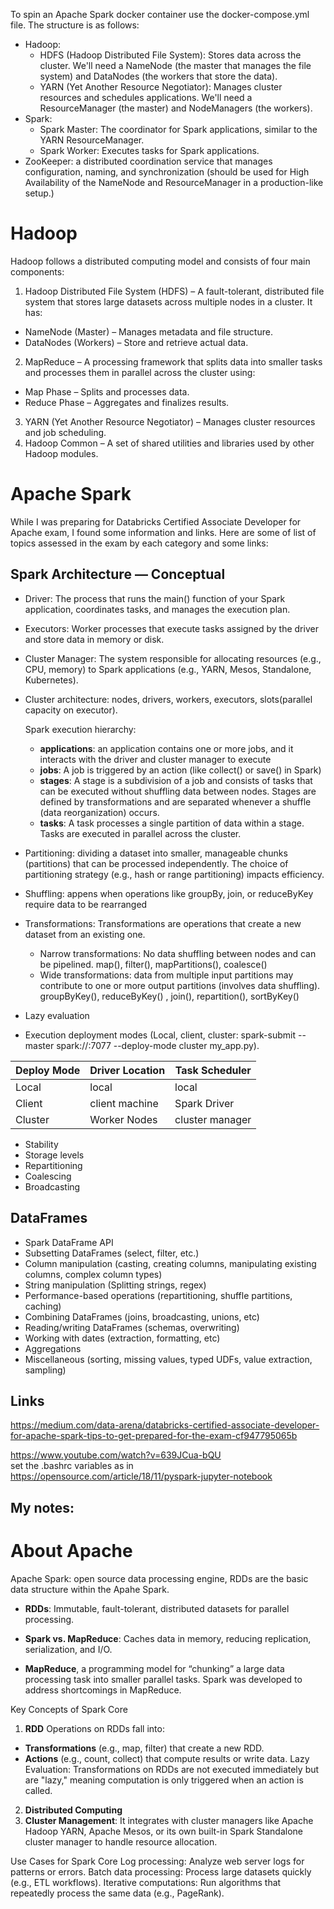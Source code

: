 To spin an Apache Spark docker container use the docker-compose.yml file. The structure is as follows:
- Hadoop:
  - HDFS (Hadoop Distributed File System): Stores data across the cluster. We'll need a NameNode (the master that manages the file system) and DataNodes (the workers that store the data).
  - YARN (Yet Another Resource Negotiator): Manages cluster resources and schedules applications. We'll need a ResourceManager (the master) and NodeManagers (the workers).
- Spark:
  - Spark Master: The coordinator for Spark applications, similar to the YARN ResourceManager.
  - Spark Worker: Executes tasks for Spark applications.
- ZooKeeper: a distributed coordination service that manages configuration, naming, and synchronization (should be used for High Availability of the NameNode and ResourceManager in a production-like setup.)
# Hadoop
Hadoop follows a distributed computing model and consists of four main components:

1. Hadoop Distributed File System (HDFS) – A fault-tolerant, distributed file system that stores large datasets across multiple nodes in a cluster. It has:
  - NameNode (Master) – Manages metadata and file structure.
  - DataNodes (Workers) – Store and retrieve actual data.
2. MapReduce – A processing framework that splits data into smaller tasks and processes them in parallel across the cluster using:
  - Map Phase – Splits and processes data.
  - Reduce Phase – Aggregates and finalizes results.
3. YARN (Yet Another Resource Negotiator) – Manages cluster resources and job scheduling.
4. Hadoop Common – A set of shared utilities and libraries used by other Hadoop modules.
# Apache Spark
While I was preparing for Databricks Certified Associate Developer for Apache exam, I found some information and links. Here are some of list of topics assessed in the exam by each category and some links:
## Spark Architecture — Conceptual
- Driver: The process that runs the main() function of your Spark application, coordinates tasks, and manages the execution plan.
- Executors: Worker processes that execute tasks assigned by the driver and store data in memory or disk.
- Cluster Manager: The system responsible for allocating resources (e.g., CPU, memory) to Spark applications (e.g., YARN, Mesos, Standalone, Kubernetes).
- Cluster architecture: nodes, drivers, workers, executors, slots(parallel capacity on executor).
  
  Spark execution hierarchy: 
    - **applications**: an application contains one or more jobs, and it interacts with the driver and cluster manager to execute
    - **jobs**: A job is triggered by an action (like collect() or save() in Spark)
    - **stages**: A stage is a subdivision of a job and consists of tasks that can be executed without shuffling data between nodes. Stages are defined by transformations and are separated whenever a shuffle (data reorganization) occurs.
    - **tasks**: A task processes a single partition of data within a stage. Tasks are executed in parallel across the cluster.
- Partitioning: dividing a dataset into smaller, manageable chunks (partitions) that can be processed independently. The choice of partitioning strategy (e.g., hash or range partitioning) impacts efficiency.
- Shuffling: appens when operations like groupBy, join, or reduceByKey require data to be rearranged
- Transformations: Transformations are operations that create a new dataset from an existing one.
    - Narrow transformations:  No data shuffling between nodes and can be pipelined. map(), filter(), mapPartitions(), coalesce()
    - Wide transformations: data from multiple input partitions may contribute to one or more output partitions (involves data shuffling). groupByKey(), reduceByKey() , join(), repartition(), sortByKey()
- Lazy evaluation

- Execution deployment modes (Local, client, cluster: spark-submit --master spark://<master-host>:7077 --deploy-mode cluster my_app.py).  </br>

| Deploy Mode    | Driver Location  | Task Scheduler|
| -------------- | ---------------- |--------------- |
| Local          | local            |      local     |
| Client         | client machine   | Spark Driver   |
| Cluster        | Worker Nodes     | cluster manager|

- Stability
- Storage levels
- Repartitioning
- Coalescing
 - Broadcasting
## DataFrames
- Spark DataFrame API
- Subsetting DataFrames (select, filter, etc.)
- Column manipulation (casting, creating columns, manipulating existing columns, complex column types)
- String manipulation (Splitting strings, regex)
- Performance-based operations (repartitioning, shuffle partitions, caching)
- Combining DataFrames (joins, broadcasting, unions, etc)
- Reading/writing DataFrames (schemas, overwriting)
- Working with dates (extraction, formatting, etc)
- Aggregations
- Miscellaneous (sorting, missing values, typed UDFs, value extraction, sampling)

## Links 
https://medium.com/data-arena/databricks-certified-associate-developer-for-apache-spark-tips-to-get-prepared-for-the-exam-cf947795065b

https://www.youtube.com/watch?v=639JCua-bQU
<br>set the .bashrc variables as in https://opensource.com/article/18/11/pyspark-jupyter-notebook

## My notes:

# About Apache  
Apache Spark: open source data processing engine,  RDDs are the basic data structure within the Apahe Spark.
- **RDDs**: Immutable, fault-tolerant, distributed datasets for parallel processing.  
- **Spark vs. MapReduce**: Caches data in memory, reducing replication, serialization, and I/O.  

- **MapReduce**, a programming model for “chunking” a large data processing task into smaller parallel tasks.
Spark was developed to address shortcomings in MapReduce.

Key Concepts of Spark Core
1. **RDD** Operations on RDDs fall into:
- **Transformations** (e.g., map, filter) that create a new RDD.
- **Actions** (e.g., count, collect) that compute results or write data.
Lazy Evaluation: Transformations on RDDs are not executed immediately but are "lazy," meaning computation is only triggered when an action is called.
2. **Distributed Computing**
3. **Cluster Management**: It integrates with cluster managers like Apache Hadoop YARN, Apache Mesos, or its own built-in Spark Standalone cluster manager to handle resource allocation.

Use Cases for Spark Core
Log processing: Analyze web server logs for patterns or errors.
Batch data processing: Process large datasets quickly (e.g., ETL workflows).
Iterative computations: Run algorithms that repeatedly process the same data (e.g., PageRank).